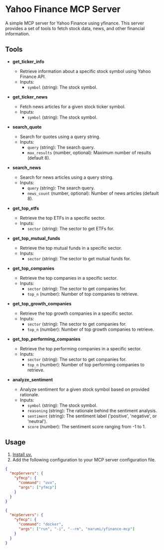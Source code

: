 # Yahoo Finance MCP Server

A simple MCP server for Yahoo Finance using yfinance. This server provides a set of tools to fetch stock data, news, and other financial information.

## Tools

- **get_ticker_info**

  - Retrieve information about a specific stock symbol using Yahoo Finance API.
  - Inputs:
    - `symbol` (string): The stock symbol.

- **get_ticker_news**

  - Fetch news articles for a given stock ticker symbol.
  - Inputs:
    - `symbol` (string): The stock symbol.

- **search_quote**

  - Search for quotes using a query string.
  - Inputs:
    - `query` (string): The search query.
    - `max_results` (number, optional): Maximum number of results (default 8).

- **search_news**

  - Search for news articles using a query string.
  - Inputs:
    - `query` (string): The search query.
    - `news_count` (number, optional): Number of news articles (default 8).

- **get_top_etfs**

  - Retrieve the top ETFs in a specific sector.
  - Inputs:
    - `sector` (string): The sector to get ETFs for.

- **get_top_mutual_funds**

  - Retrieve the top mutual funds in a specific sector.
  - Inputs:
    - `sector` (string): The sector to get mutual funds for.

- **get_top_companies**

  - Retrieve the top companies in a specific sector.
  - Inputs:
    - `sector` (string): The sector to get companies for.
    - `top_n` (number): Number of top companies to retrieve.

- **get_top_growth_companies**

  - Retrieve the top growth companies in a specific sector.
  - Inputs:
    - `sector` (string): The sector to get companies for.
    - `top_n` (number): Number of top growth companies to retrieve.

- **get_top_performing_companies**

  - Retrieve the top performing companies in a specific sector.
  - Inputs:
    - `sector` (string): The sector to get companies for.
    - `top_n` (number): Number of top performing companies to retrieve.

- **analyze_sentiment**
  - Analyze sentiment for a given stock symbol based on provided rationale.
  - Inputs:
    - `symbol` (string): The stock symbol.
    - `reasoning` (string): The rationale behind the sentiment analysis.
    - `sentiment` (string): The sentiment label ('positive', 'negative', or 'neutral').
    - `score` (number): The sentiment score ranging from -1 to 1.

## Usage

1. [Install uv.](https://docs.astral.sh/uv/getting-started/installation/)
2. Add the following configuration to your MCP server configuration file.

```json
{
  "mcpServers": {
    "yfmcp": {
      "command": "uvx",
      "args": ["yfmcp"]
    }
  }
}
```

```json
{
  "mcpServers": {
    "yfmcp": {
      "command": "docker",
      "args": ["run", "-i", "--rm", "narumi/yfinance-mcp"]
    }
  }
}
```
